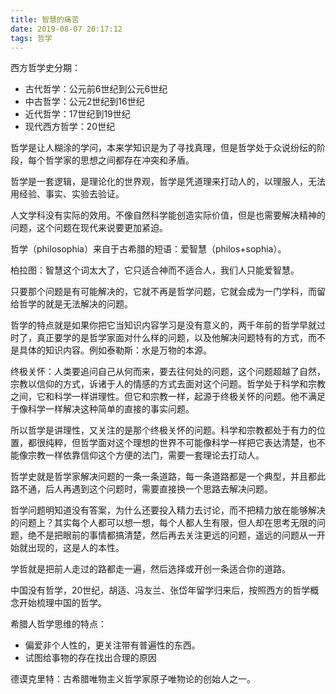 ```yaml
---
title: 智慧的痛苦
date: 2019-08-07 20:17:12
tags: 哲学
---
```


西方哲学史分期：

- 古代哲学：公元前6世纪到公元6世纪
- 中古哲学：公元2世纪到16世纪
- 近代哲学：17世纪到19世纪
- 现代西方哲学：20世纪

哲学是让人糊涂的学问，本来学知识是为了寻找真理，但是哲学处于众说纷纭的阶段，每个哲学家的思想之间都存在冲突和矛盾。

哲学是一套逻辑，是理论化的世界观，哲学是凭道理来打动人的，以理服人，无法用经验、事实、实验去验证。

人文学科没有实际的效用。不像自然科学能创造实际价值，但是也需要解决精神的问题，这个问题在现代来说要更加紧迫。

哲学（philosophia）来自于古希腊的短语：爱智慧（philos+sophia）。

柏拉图：智慧这个词太大了，它只适合神而不适合人，我们人只能爱智慧。

只要那个问题是有可能解决的，它就不再是哲学问题，它就会成为一门学科，而留给哲学的就是无法解决的问题。

哲学的特点就是如果你把它当知识内容学习是没有意义的，两千年前的哲学早就过时了，真正要学的是哲学家面对什么样的问题，以及他解决问题特有的方式，而不是具体的知识内容。例如泰勒斯：水是万物的本源。

终极关怀：人类要追问自己从何而来，要去往何处的问题，这个问题超越了自然，宗教以信仰的方式，诉诸于人的情感的方式去面对这个问题。哲学处于科学和宗教之间，它和科学一样讲理性。但它和宗教一样，起源于终极关怀的问题。他不满足于像科学一样解决这种简单的直接的事实问题。

所以哲学是讲理性，又关注的是那个终极关怀的问题。科学和宗教都处于有力的位置，都很纯粹，但哲学面对这个理想的世界不可能像科学一样把它表达清楚，也不能像宗教一样依靠信仰这个方便的法门，需要一套理论去打动人。

哲学史就是哲学家解决问题的一条一条道路，每一条道路都是一个典型，并且都此路不通，后人再遇到这个问题时，需要直接换一个思路去解决问题。

哲学问题明知道没有答案，为什么还要投入精力去讨论，而不把精力放在能够解决的问题上？其实每个人都可以想一想，每个人都人生有限，但人却在思考无限的问题，绝不是把眼前的事情都搞清楚，然后再去关注更远的问题，遥远的问题从一开始就出现的，这是人的本性。

学哲就是把前人走过的路都走一遍，然后选择或开创一条适合你的道路。

中国没有哲学，20世纪，胡适、冯友兰、张岱年留学归来后，按照西方的哲学概念开始梳理中国的哲学。

希腊人哲学思维的特点：

- 偏爱非个人性的，更关注带有普遍性的东西。
- 试图给事物的存在找出合理的原因

德谟克里特：古希腊唯物主义哲学家原子唯物论的创始人之一。
